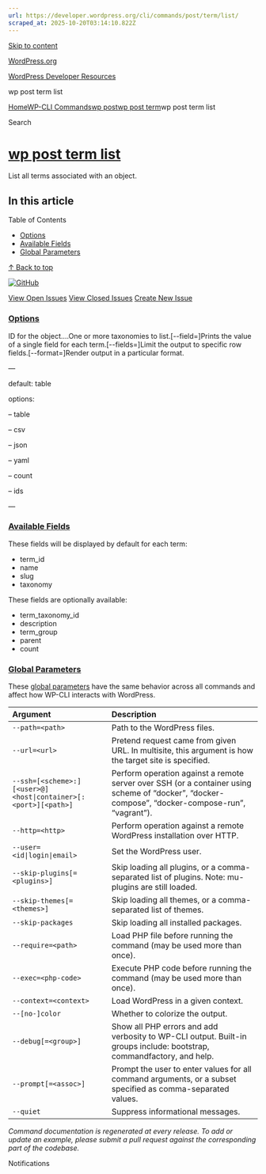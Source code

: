 ```yaml
---
url: https://developer.wordpress.org/cli/commands/post/term/list/
scraped_at: 2025-10-20T03:14:10.822Z
---
```


[Skip to content](https://developer.wordpress.org/cli/commands/post/term/list/#wp--skip-link--target)

[WordPress.org](https://wordpress.org/)

[WordPress Developer Resources](https://developer.wordpress.org/)

wp post term list


[Home](https://developer.wordpress.org/)[WP-CLI Commands](https://developer.wordpress.org/cli/commands/)[wp post](https://developer.wordpress.org/cli/commands/post/)[wp post term](https://developer.wordpress.org/cli/commands/post/term/)wp post term list

Search

# [wp post term list](https://developer.wordpress.org/cli/commands/post/term/list/)

List all terms associated with an object.

## In this article

Table of Contents

- [Options](https://developer.wordpress.org/cli/commands/post/term/list/#options)
- [Available Fields](https://developer.wordpress.org/cli/commands/post/term/list/#available-fields)
- [Global Parameters](https://developer.wordpress.org/cli/commands/post/term/list/#global-parameters)

[↑ Back to top](https://developer.wordpress.org/cli/commands/post/term/list/#wp--skip-link--target)

[![GitHub](https://make.wordpress.org/cli/wp-content/plugins/wporg-cli/assets/images/github-mark.svg)](https://github.com/wp-cli/entity-command)

[View Open Issues](https://github.com/login?return_to=%2Fissues%3Fq%3Dlabel%3Acommand%3Apost-term-list+sort%3Aupdated-desc+org%3Awp-cli+is%3Aopen) [View Closed Issues](https://github.com/login?return_to=%2Fissues%3Fq%3Dlabel%3Acommand%3Apost-term-list+sort%3Aupdated-desc+org%3Awp-cli+is%3Aclosed) [Create New Issue](https://github.com/wp-cli/entity-command/issues/new)

### [Options](https://developer.wordpress.org/cli/commands/post/term/list/\#options)

<id>ID for the object.<taxonomy>…One or more taxonomies to list.\[--field=<field>\]Prints the value of a single field for each term.\[--fields=<fields>\]Limit the output to specific row fields.\[--format=<format>\]Render output in a particular format.

—

default: table

options:

– table

– csv

– json

– yaml

– count

– ids

—

### [Available Fields](https://developer.wordpress.org/cli/commands/post/term/list/\#available-fields)

These fields will be displayed by default for each term:

- term\_id
- name
- slug
- taxonomy

These fields are optionally available:

- term\_taxonomy\_id
- description
- term\_group
- parent
- count

### [Global Parameters](https://developer.wordpress.org/cli/commands/post/term/list/\#global-parameters)

These [global parameters](https://make.wordpress.org/cli/handbook/config/) have the same behavior across all commands and affect how WP-CLI interacts with WordPress.

| **Argument** | **Description** |
| :-- | :-- |
| `--path=<path>` | Path to the WordPress files. |
| `--url=<url>` | Pretend request came from given URL. In multisite, this argument is how the target site is specified. |
| `--ssh=[<scheme>:][<user>@]<host\|container>[:<port>][<path>]` | Perform operation against a remote server over SSH (or a container using scheme of “docker”, “docker-compose”, “docker-compose-run”, “vagrant”). |
| `--http=<http>` | Perform operation against a remote WordPress installation over HTTP. |
| `--user=<id\|login\|email>` | Set the WordPress user. |
| `--skip-plugins[=<plugins>]` | Skip loading all plugins, or a comma-separated list of plugins. Note: mu-plugins are still loaded. |
| `--skip-themes[=<themes>]` | Skip loading all themes, or a comma-separated list of themes. |
| `--skip-packages` | Skip loading all installed packages. |
| `--require=<path>` | Load PHP file before running the command (may be used more than once). |
| `--exec=<php-code>` | Execute PHP code before running the command (may be used more than once). |
| `--context=<context>` | Load WordPress in a given context. |
| `--[no-]color` | Whether to colorize the output. |
| `--debug[=<group>]` | Show all PHP errors and add verbosity to WP-CLI output. Built-in groups include: bootstrap, commandfactory, and help. |
| `--prompt[=<assoc>]` | Prompt the user to enter values for all command arguments, or a subset specified as comma-separated values. |
| `--quiet` | Suppress informational messages. |

_Command documentation is regenerated at every release. To add or update an example, please submit a pull request against the corresponding part of the codebase._

Notifications